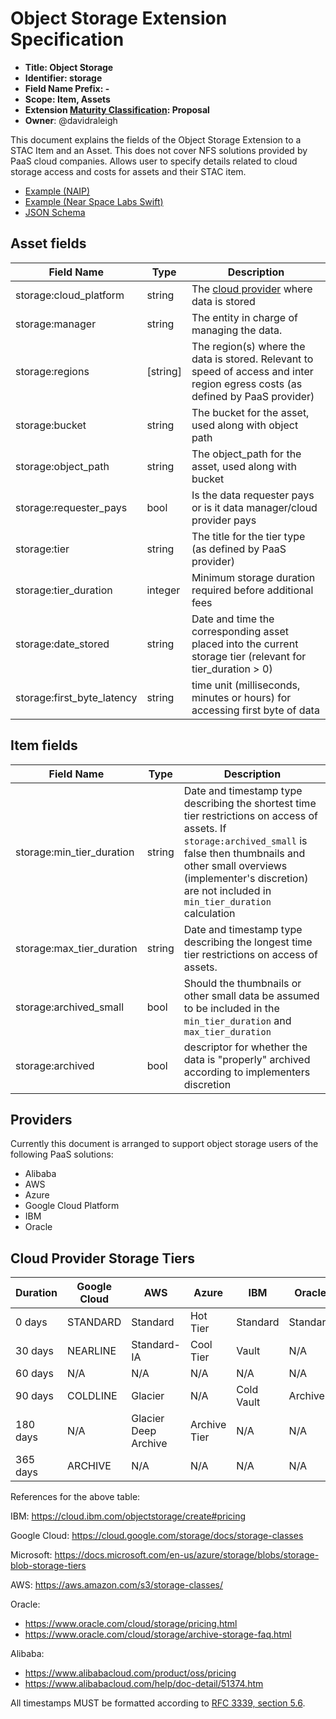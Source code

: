 # Object Storage Extension Specification

- **Title: Object Storage**
- **Identifier: storage**
- **Field Name Prefix: -**
- **Scope: Item, Assets**
- **Extension [Maturity Classification](../README.md#extension-maturity): Proposal**
- **Owner**: @davidraleigh

This document explains the fields of the Object Storage Extension to a STAC Item and an Asset. This does not cover NFS solutions provided by PaaS cloud companies. Allows user to specify details related to cloud storage access and costs for assets and their STAC item.

- [Example (NAIP)](examples/example-naip.json)
- [Example (Near Space Labs Swift)](examples/example-nsl.json)
- [JSON Schema](json-schema/schema.json)

## Asset fields

| Field Name  | Type   | Description |
| ----------- | ------ | ----------- |
| storage:cloud_platform        | string    | The [cloud provider](#providers) where data is stored |
| storage:manager               | string    | The entity in charge of managing the data. |
| storage:regions               | \[string]  | The region(s) where the data is stored. Relevant to speed of access and inter region egress costs (as defined by PaaS provider) |
| storage:bucket                | string    | The bucket for the asset, used along with object path |
| storage:object_path           | string    | The object_path for the asset, used along with bucket |
| storage:requester_pays        | bool      | Is the data requester pays or is it data manager/cloud provider pays |
| storage:tier                  | string    | The title for the tier type (as defined by PaaS provider) |
| storage:tier_duration         | integer   | Minimum storage duration required before additional fees |
| storage:date_stored           | string    | Date and time the corresponding asset placed into the current storage tier (relevant for tier_duration > 0) |
| storage:first_byte_latency    | string    | time unit (milliseconds, minutes or hours) for accessing first byte of data |

## Item fields

| Field Name  | Type   | Description |
| ----------- | ------ | ----------- |
| storage:min_tier_duration   | string  | Date and timestamp type describing the shortest time tier restrictions on access of assets. If `storage:archived_small` is false then thumbnails and other small overviews (implementer's discretion) are not included in `min_tier_duration` calculation |
| storage:max_tier_duration   | string  | Date and timestamp type describing the longest time tier restrictions on access of assets. |
| storage:archived_small         | bool      | Should the thumbnails or other small data be assumed to be included in the `min_tier_duration` and `max_tier_duration` |
| storage:archived              | bool      | descriptor for whether the data is "properly" archived according to implementers discretion |

## Providers
Currently this document is arranged to support object storage users of the following PaaS solutions:

- Alibaba
- AWS
- Azure
- Google Cloud Platform
- IBM
- Oracle

## Cloud Provider Storage Tiers

| Duration      | Google Cloud  | AWS                   | Azure         | IBM           | Oracle    | Alibaba           |
| ------------- | ------------- | --------------------- | ------------- |-------------  | --------- | ---------         |
| 0 days        | STANDARD      | Standard              | Hot Tier      | Standard      | Standard  | Standard          |
| 30 days       | NEARLINE      | Standard-IA           | Cool Tier     | Vault         | N/A       | Infrequent Access |
| 60 days       | N/A           | N/A                   | N/A           | N/A           | N/A       | Archive           |
| 90 days       | COLDLINE      | Glacier               | N/A           | Cold Vault    | Archive   | N/A |
| 180 days      | N/A           | Glacier Deep Archive  | Archive Tier  | N/A           | N/A       | Cold Archive |
| 365 days      | ARCHIVE       | N/A                   | N/A           | N/A           | N/A       | N/A |

References for the above table:

IBM: <https://cloud.ibm.com/objectstorage/create#pricing>

Google Cloud: <https://cloud.google.com/storage/docs/storage-classes>

Microsoft: <https://docs.microsoft.com/en-us/azure/storage/blobs/storage-blob-storage-tiers>

AWS: <https://aws.amazon.com/s3/storage-classes/>

Oracle: 
- <https://www.oracle.com/cloud/storage/pricing.html>
- <https://www.oracle.com/cloud/storage/archive-storage-faq.html>

Alibaba: 
- <https://www.alibabacloud.com/product/oss/pricing>
- <https://www.alibabacloud.com/help/doc-detail/51374.htm>

All timestamps MUST be formatted according to [RFC 3339, section 5.6](https://tools.ietf.org/html/rfc3339#section-5.6).
